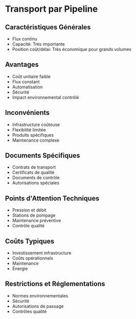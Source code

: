 # Transport par Pipeline

## Caractéristiques Générales
- Flux continu
- Capacité: Très importante
- Position coût/délai: Très économique pour grands volumes

## Avantages
- Coût unitaire faible
- Flux constant
- Automatisation
- Sécurité
- Impact environnemental contrôlé

## Inconvénients
- Infrastructure coûteuse
- Flexibilité limitée
- Produits spécifiques
- Maintenance complexe

## Documents Spécifiques
- Contrats de transport
- Certificats de qualité
- Documents de contrôle
- Autorisations spéciales

## Points d'Attention Techniques
- Pression et débit
- Stations de pompage
- Maintenance préventive
- Contrôle qualité

## Coûts Typiques
- Investissement infrastructure
- Coûts opérationnels
- Maintenance
- Énergie

## Restrictions et Réglementations
- Normes environnementales
- Sécurité
- Autorisations de passage
- Contrôles qualité 